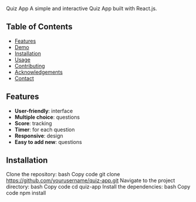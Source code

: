 Quiz App
A simple and interactive Quiz App built with React.js.
## Table of Contents
- [Features](#features)
- [Demo](#demo)
- [Installation](#installation)
- [Usage](#usage)
- [Contributing](#contributing)
- [Acknowledgements](#acknowledgements)
- [Contact](#contact)

## Features
- **User-friendly**: interface
- **Multiple choice**: questions
- **Score**: tracking
- **Timer**: for each question
- **Responsive**: design
- **Easy to add new**: questions

## Installation
Clone the repository:
bash
Copy code
git clone https://github.com/yourusername/quiz-app.git
Navigate to the project directory:
bash
Copy code
cd quiz-app
Install the dependencies:
bash
Copy code
npm install


